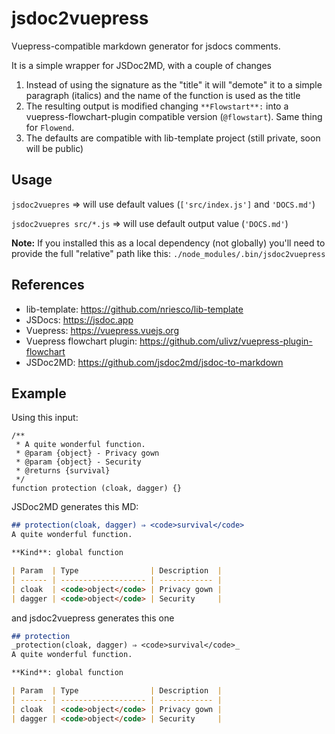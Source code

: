 # jsdoc2vuepress

Vuepress-compatible markdown generator for jsdocs comments.

It is a simple wrapper for JSDoc2MD, with a couple of changes
1. Instead of using the signature as the "title" it will "demote" it to a simple paragraph (italics) and the name of the function is used as the title
2. The resulting output is modified changing `**Flowstart**:` into a vuepress-flowchart-plugin compatible version (`@flowstart`). Same thing for `Flowend`.
3. The defaults are compatible with lib-template project (still private, soon will be public)


## Usage

`jsdoc2vuepres` => will use default values (`['src/index.js']` and `'DOCS.md'`)

`jsdoc2vuepres src/*.js` => will use default output value (`'DOCS.md'`)

**Note:** If you installed this as a local dependency (not globally) you'll need to provide the full "relative" path like this: `./node_modules/.bin/jsdoc2vuepress`

## References

- lib-template: https://github.com/nriesco/lib-template
- JSDocs: https://jsdoc.app
- Vuepress: https://vuepress.vuejs.org
- Vuepress flowchart plugin: https://github.com/ulivz/vuepress-plugin-flowchart
- JSDoc2MD: https://github.com/jsdoc2md/jsdoc-to-markdown


## Example

Using this input:

```
/**
 * A quite wonderful function.
 * @param {object} - Privacy gown
 * @param {object} - Security
 * @returns {survival}
 */
function protection (cloak, dagger) {}
```


JSDoc2MD generates this MD:

```md
## protection(cloak, dagger) ⇒ <code>survival</code>
A quite wonderful function.

**Kind**: global function

| Param  | Type                | Description  |
| ------ | ------------------- | ------------ |
| cloak  | <code>object</code> | Privacy gown |
| dagger | <code>object</code> | Security     |
```

and jsdoc2vuepress generates this one

```md
## protection
_protection(cloak, dagger) ⇒ <code>survival</code>_
A quite wonderful function.

**Kind**: global function

| Param  | Type                | Description  |
| ------ | ------------------- | ------------ |
| cloak  | <code>object</code> | Privacy gown |
| dagger | <code>object</code> | Security     |
```